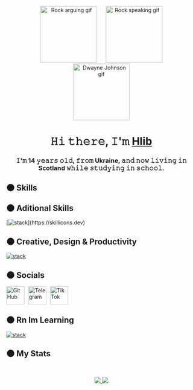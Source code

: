 <!-- Centered images of The Rock gifs -->

<p align="center">
  <img src="https://media.tenor.com/7NYN21Z4ABwAAAAM/rock-arguing.gif" alt="Rock arguing gif" width="150" height="150" style="margin: 0 10px;" />
  <img src="https://media.tenor.com/5kAXHha0xCQAAAAM/rocky-rock.gif" alt="Rock speaking gif" width="150" height="150" style="margin: 0 10px;" />
  <img src="https://media.tenor.com/1V9b8Eg0nHUAAAAM/dwayne-johnson-the-rock.gif" alt="Dwayne Johnson gif" width="150" height="150" style="margin: 0 10px;" />
</p>


<h1 align="center">𝙷𝚒 𝚝𝚑𝚎𝚛𝚎, 𝙸'𝚖 <a href="https://t.me/CodingNORVIN" target="_blank">Hlib</a> 
<h3 align="center">𝙸'𝚖 14 𝚢𝚎𝚊𝚛𝚜 𝚘𝚕𝚍, 𝚏𝚛𝚘𝚖 Ukraine, 𝚊𝚗𝚍 𝚗𝚘𝚠 𝚕𝚒𝚟𝚒𝚗𝚐 𝚒𝚗 Scotland 𝚠𝚑𝚒𝚕𝚎 𝚜𝚝𝚞𝚍𝚢𝚒𝚗𝚐 𝚒𝚗 𝚜𝚌𝚑𝚘𝚘𝚕.</h3>


 
<!--  Skills Section -->
## 🌑 Skills 




<!-- Additional Skills Section -->
## 🌑 Aditional Skills

<!-- Icons for Photoshop, Figma, Illustrator, Linux -->

[![stack](https://skillicons.dev/icons?i=linux,git,arch,)](https://skillicons.dev)

## 🌑 Creative, Design & Productivity

<!-- Icons for Photoshop, Figma, Illustrator, Linux -->

[![stack](https://skillicons.dev/icons?i=figma,vscode,illustrator,obsidian,notion)](https://skillicons.dev)





<!-- Social Links -->
## 🌑 Socials

<p align="left" style="display: flex; gap: 10px; align-items: center;">
  <!-- GitHub -->
  <a href="https://www.github.com/CodingNORVIN" target="_blank" rel="noreferrer" style="text-decoration: none !important;">
    <picture>
      <source media="(prefers-color-scheme: dark)" srcset="https://raw.githubusercontent.com/danielcranney/readme-generator/main/public/icons/socials/github-dark.svg" />
      <source media="(prefers-color-scheme: light)" srcset="https://raw.githubusercontent.com/danielcranney/readme-generator/main/public/icons/socials/github.svg" />
      <img src="https://raw.githubusercontent.com/danielcranney/readme-generator/main/public/icons/socials/github.svg" width="48" height="48" alt="GitHub" />
    </picture>
  </a>

  <!-- Telegram -->
  <a href="https://t.me/nor1vinn" target="_blank" rel="noreferrer" style="text-decoration: none !important;">
    <img
      src="https://github.com/user-attachments/assets/d8bccf85-7904-4a47-a310-6feafea92b00"
      width="48"
      height="48"
      alt="Telegram"
    />
  </a>

  <!-- TikTok -->
  <a href="##########" target="_blank" rel="noreferrer" style="text-decoration: none !important;">
    <img
      src="https://github.com/user-attachments/assets/89e8adbc-cfb3-45d2-8a08-6d6ea574129b"
      width="48"
      height="48"
      alt="TikTok"
    />
  </a>
</p>




<!-- What Im Learning Section -->
## 🌑 Rn Im Learning

<!-- Icons for what im learning rn -->

[![stack](https://skillicons.dev/icons?i=java)](https://skillicons.dev)


<!-- GitHub Stats -->
## 🌑 My Stats

<div id="stat" align="center">
    <img src="https://github-profile-summary-cards.vercel.app/api/cards/profile-details?username=CodingNORVIN&theme=github_dark" alt=""/>
    <img style="max-width: 100%;margin-right: 15px;" src="https://github-profile-summary-cards.vercel.app/api/cards/most-commit-language?username=CodingNORVIN&theme=github_dark" alt=""/>
     <img style="max-width: 100%;margin-top: 15px;" src="https://github-profile-summary-cards.vercel.app/api/cards/stats?username=CodingNORVIN&theme=github_dark" alt=""/>
</div>

<p align="center">
  <!-- Follower Count -->
  <a href="https://www.github.com/CodingNORVIN" target="_blank" rel="noreferrer">
    <img src="https://img.shields.io/github/followers/CodingNORVIN?logo=github&style=for-the-badge&color=808080&labelColor=333333" />
  </a>

  <!-- Profile Views -->
  <img src="https://komarev.com/ghpvc/?username=CodingNORVIN&style=for-the-badge&color=808080&label=Profile%20Views&labelColor=333333" />
</p>


